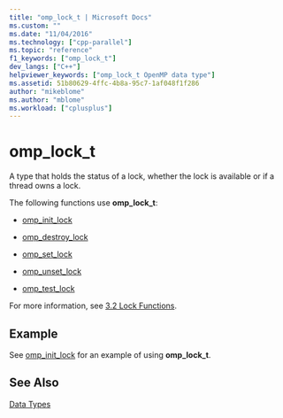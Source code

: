 ```yaml
---
title: "omp_lock_t | Microsoft Docs"
ms.custom: ""
ms.date: "11/04/2016"
ms.technology: ["cpp-parallel"]
ms.topic: "reference"
f1_keywords: ["omp_lock_t"]
dev_langs: ["C++"]
helpviewer_keywords: ["omp_lock_t OpenMP data type"]
ms.assetid: 51b80629-4ffc-4b8a-95c7-1af048f1f286
author: "mikeblome"
ms.author: "mblome"
ms.workload: ["cplusplus"]
---
```

# omp_lock_t

A type that holds the status of a lock, whether the lock is available or if a thread owns a lock.

The following functions use **omp_lock_t**:

- [omp_init_lock](../../../parallel/openmp/reference/omp-init-lock.md)

- [omp_destroy_lock](../../../parallel/openmp/reference/omp-destroy-lock.md)

- [omp_set_lock](../../../parallel/openmp/reference/omp-set-lock.md)

- [omp_unset_lock](../../../parallel/openmp/reference/omp-unset-lock.md)

- [omp_test_lock](../../../parallel/openmp/reference/omp-test-lock.md)

For more information, see [3.2 Lock Functions](../../../parallel/openmp/3-2-lock-functions.md).

## Example

See [omp_init_lock](../../../parallel/openmp/reference/omp-init-lock.md) for an example of using **omp_lock_t**.

## See Also

[Data Types](../../../parallel/openmp/reference/openmp-data-types.md)